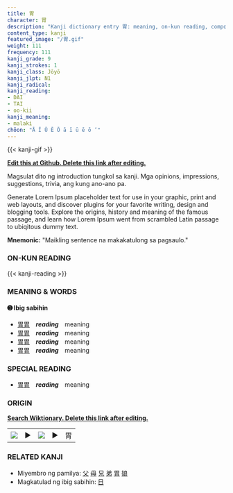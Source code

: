 ```yaml
---
title: 胃
character: 胃
description: "Kanji dictionary entry 胃: meaning, on-kun reading, compounds, origin, related kanji"
content_type: kanji
featured_image: "/胃.gif"
weight: 111
frequency: 111
kanji_grade: 9
kanji_strokes: 1
kanji_class: Jōyō
kanji_jlpt: N1
kanji_radical: 
kanji_reading: 
- DAI
- TAI
- oo-kii
kanji_meaning:
- malaki
chōon: "Ā Ī Ū Ē Ō ā ī ū ē ō ’"
---
```

[//]: # (Don't edit the line below. Kanji animated GIF code is automatically generated.)
{{< kanji-gif >}}

[//]: # (Edit below this line.)

**[Edit this at Github. Delete this link after editing.](https://github.com/tim0g/tim/tree/main/content/kanji/胃/index.md)**

Magsulat dito ng introduction tungkol sa kanji. Mga opinions, impressions, suggestions, trivia, ang kung ano-ano pa.

Generate Lorem Ipsum placeholder text for use in your graphic, print and web layouts, and discover plugins for your favorite writing, design and blogging tools. Explore the origins, history and meaning of the famous passage, and learn how Lorem Ipsum went from scrambled Latin passage to ubiqitous dummy text.
 
**Mnemonic:** "Maikling sentence na makakatulong sa pagsaulo."

### ON-KUN READING

[//]: # (Don't edit the line below. ON-KUN READING code is automatically generated.)
{{< kanji-reading >}}

### MEANING & WORDS

#### ➊ **Ibig sabihin**
  - [胃](../胃)[胃](../胃)　***reading***　meaning
  - [胃](../胃)[胃](../胃)　***reading***　meaning
  - [胃](../胃)[胃](../胃)　***reading***　meaning
  - [胃](../胃)[胃](../胃)　***reading***　meaning

### SPECIAL READING
  - [胃](../胃)[胃](../胃)　***reading***　meaning

### ORIGIN

**[Search Wiktionary. Delete this link after editing.](https://wiktionary.org/wiki/胃)**
<table class="kanji-table"><tr><td>
<img src="60px-胃-bronze.svg.png">
</td><td>▶</td><td>
<img src="60px-胃-oracle.svg.png">
</td><td>▶</td>
<td class="kanji-origin">胃</td>
</tr></table>

### RELATED KANJI
- Miyembro ng pamilya: [父](../父) [母](../母) [兄](../兄) [弟](../弟) [胃](../胃) [娘](../娘)
- Magkatulad ng ibig sabihin: [日](../日)
